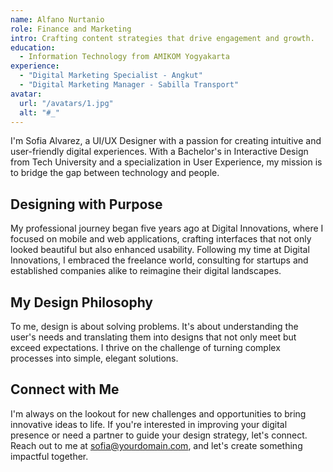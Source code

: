 ```yaml
---
name: Alfano Nurtanio
role: Finance and Marketing
intro: Crafting content strategies that drive engagement and growth.
education:
  - Information Technology from AMIKOM Yogyakarta
experience:
  - "Digital Marketing Specialist - Angkut"
  - "Digital Marketing Manager - Sabilla Transport"
avatar:
  url: "/avatars/1.jpg"
  alt: "#_"
---
```


I'm Sofia Alvarez, a UI/UX Designer with a passion for creating intuitive and user-friendly digital experiences. With a Bachelor's in Interactive Design from Tech University and a specialization in User Experience, my mission is to bridge the gap between technology and people.

## Designing with Purpose

My professional journey began five years ago at Digital Innovations, where I focused on mobile and web applications, crafting interfaces that not only looked beautiful but also enhanced usability. Following my time at Digital Innovations, I embraced the freelance world, consulting for startups and established companies alike to reimagine their digital landscapes.

## My Design Philosophy

To me, design is about solving problems. It's about understanding the user's needs and translating them into designs that not only meet but exceed expectations. I thrive on the challenge of turning complex processes into simple, elegant solutions.

## Connect with Me

I'm always on the lookout for new challenges and opportunities to bring innovative ideas to life. If you're interested in improving your digital presence or need a partner to guide your design strategy, let's connect. Reach out to me at [sofia@yourdomain.com](mailto:sofia@yourdomain.com), and let's create something impactful together.